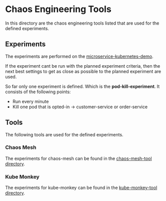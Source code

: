 # Chaos Engineering Tools
In this directory are the chaos engineering tools listed that are
used for the defined experiments.

## Experiments
The experiments are performed on the
[microservice-kubernetes-demo](../microservices-demo).

If the experiment cant be run with the planned experiment criteria, then the
next best settings to get as close as possible to the planned experiment are used.

So far only one experiment is defined. Which is the
**pod-kill-experiment**. It consists of the following points:
* Run every minute
* Kill one pod that is opted-in -> customer-service or order-service

## Tools
The following tools are used for the defined experiments.

### Chaos Mesh
The experiments for chaos-mesh can be found in the
[chaos-mesh-tool directory](chaos-mesh-tool).

### Kube Monkey
The experiments for kube-monkey can be found in the
[kube-monkey-tool directory](kube-monkey-tool).